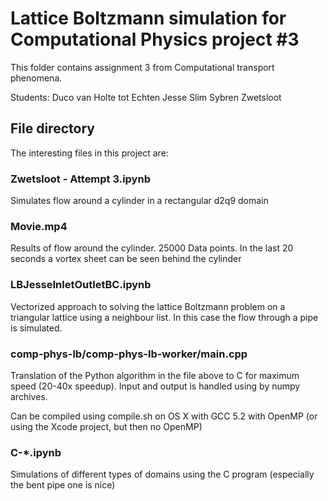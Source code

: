 # Lattice Boltzmann simulation for Computational Physics project #3


This folder contains assignment 3 from Computational transport phenomena.

Students:
Duco van Holte tot Echten
Jesse Slim
Sybren Zwetsloot

## File directory
The interesting files in this project are:
### Zwetsloot - Attempt 3.ipynb	
Simulates flow around a cylinder in a rectangular d2q9 domain
### Movie.mp4
Results of flow around the cylinder. 25000 Data points. In the last 20 seconds a vortex sheet can be seen behind the cylinder
### LBJesseInletOutletBC.ipynb
Vectorized approach to solving the lattice Boltzmann problem on a triangular lattice using a neighbour list.
In this case the flow through a pipe is simulated.
### comp-phys-lb/comp-phys-lb-worker/main.cpp
Translation of the Python algorithm in the file above to C for maximum speed (20-40x speedup). Input and output is handled using by numpy archives.

Can be compiled using compile.sh on OS X with GCC 5.2 with OpenMP (or using the Xcode project, but then no OpenMP)
### C-*.ipynb
Simulations of different types of domains using the C program (especially the bent pipe one is nice)

